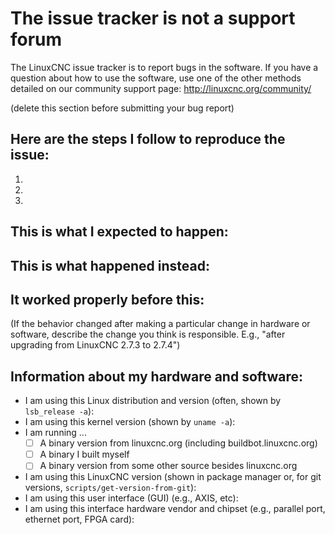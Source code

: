 # The issue tracker is not a support forum

The LinuxCNC issue tracker is to report bugs in the software.
If you have a question about how to use the software, use one of the other methods detailed on our community support page: http://linuxcnc.org/community/

(delete this section before submitting your bug report)

## Here are the steps I follow to reproduce the issue:

 1.
 2.
 3.

## This is what I expected to happen:

## This is what happened instead:

## It worked properly before this:
(If the behavior changed after making a particular change in hardware or
software, describe the change you think is responsible.  E.g., "after upgrading
from LinuxCNC 2.7.3 to 2.7.4")

## Information about my hardware and software:

 * I am using this Linux distribution and version (often, shown by `lsb_release -a`):
 * I am using this kernel version (shown by `uname -a`):
 * I am running ...
   * [ ] A binary version from linuxcnc.org (including buildbot.linuxcnc.org)
   * [ ] A binary I built myself
   * [ ] A binary version from some other source besides linuxcnc.org
 * I am using this LinuxCNC version (shown in package manager or, for git versions, `scripts/get-version-from-git`):
 * I am using this user interface (GUI) (e.g., AXIS, etc):
 * I am using this interface hardware vendor and chipset (e.g., parallel port, ethernet port, FPGA card): 
